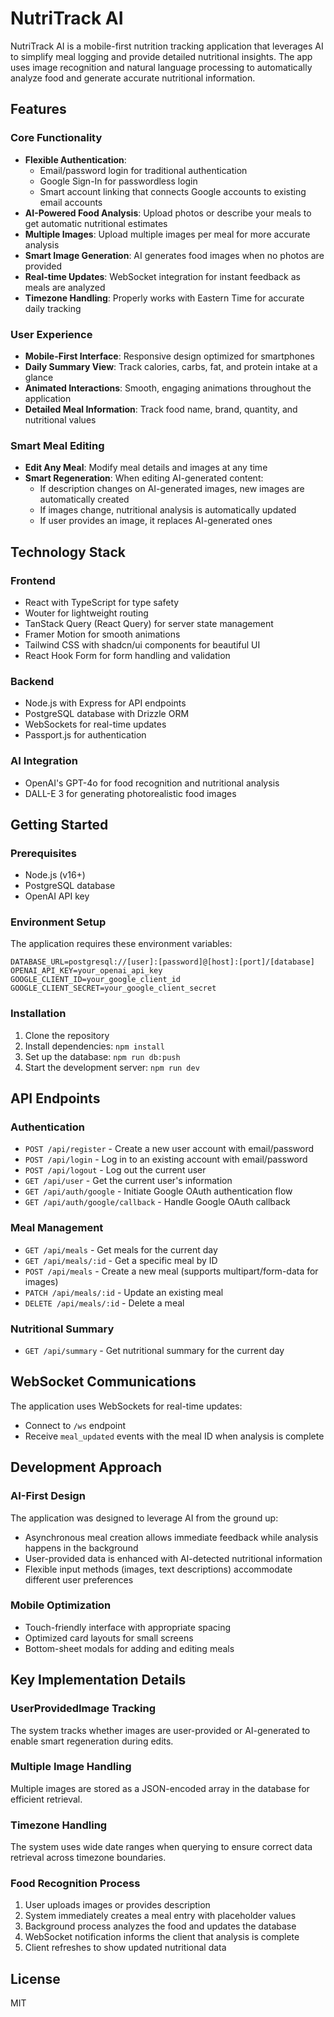 # NutriTrack AI

NutriTrack AI is a mobile-first nutrition tracking application that leverages AI to simplify meal logging and provide detailed nutritional insights. The app uses image recognition and natural language processing to automatically analyze food and generate accurate nutritional information.

## Features

### Core Functionality
- **Flexible Authentication**: 
  - Email/password login for traditional authentication
  - Google Sign-In for passwordless login
  - Smart account linking that connects Google accounts to existing email accounts
- **AI-Powered Food Analysis**: Upload photos or describe your meals to get automatic nutritional estimates
- **Multiple Images**: Upload multiple images per meal for more accurate analysis
- **Smart Image Generation**: AI generates food images when no photos are provided
- **Real-time Updates**: WebSocket integration for instant feedback as meals are analyzed
- **Timezone Handling**: Properly works with Eastern Time for accurate daily tracking

### User Experience
- **Mobile-First Interface**: Responsive design optimized for smartphones
- **Daily Summary View**: Track calories, carbs, fat, and protein intake at a glance
- **Animated Interactions**: Smooth, engaging animations throughout the application
- **Detailed Meal Information**: Track food name, brand, quantity, and nutritional values

### Smart Meal Editing
- **Edit Any Meal**: Modify meal details and images at any time
- **Smart Regeneration**: When editing AI-generated content:
  - If description changes on AI-generated images, new images are automatically created
  - If images change, nutritional analysis is automatically updated
  - If user provides an image, it replaces AI-generated ones

## Technology Stack

### Frontend
- React with TypeScript for type safety
- Wouter for lightweight routing
- TanStack Query (React Query) for server state management
- Framer Motion for smooth animations
- Tailwind CSS with shadcn/ui components for beautiful UI
- React Hook Form for form handling and validation

### Backend
- Node.js with Express for API endpoints
- PostgreSQL database with Drizzle ORM
- WebSockets for real-time updates
- Passport.js for authentication

### AI Integration
- OpenAI's GPT-4o for food recognition and nutritional analysis
- DALL-E 3 for generating photorealistic food images

## Getting Started

### Prerequisites
- Node.js (v16+)
- PostgreSQL database
- OpenAI API key

### Environment Setup
The application requires these environment variables:
```
DATABASE_URL=postgresql://[user]:[password]@[host]:[port]/[database]
OPENAI_API_KEY=your_openai_api_key
GOOGLE_CLIENT_ID=your_google_client_id
GOOGLE_CLIENT_SECRET=your_google_client_secret
```

### Installation
1. Clone the repository
2. Install dependencies: `npm install`
3. Set up the database: `npm run db:push`
4. Start the development server: `npm run dev`

## API Endpoints

### Authentication
- `POST /api/register` - Create a new user account with email/password
- `POST /api/login` - Log in to an existing account with email/password
- `POST /api/logout` - Log out the current user
- `GET /api/user` - Get the current user's information
- `GET /api/auth/google` - Initiate Google OAuth authentication flow
- `GET /api/auth/google/callback` - Handle Google OAuth callback

### Meal Management
- `GET /api/meals` - Get meals for the current day
- `GET /api/meals/:id` - Get a specific meal by ID
- `POST /api/meals` - Create a new meal (supports multipart/form-data for images)
- `PATCH /api/meals/:id` - Update an existing meal
- `DELETE /api/meals/:id` - Delete a meal

### Nutritional Summary
- `GET /api/summary` - Get nutritional summary for the current day

## WebSocket Communications

The application uses WebSockets for real-time updates:
- Connect to `/ws` endpoint
- Receive `meal_updated` events with the meal ID when analysis is complete

## Development Approach

### AI-First Design
The application was designed to leverage AI from the ground up:
- Asynchronous meal creation allows immediate feedback while analysis happens in the background
- User-provided data is enhanced with AI-detected nutritional information
- Flexible input methods (images, text descriptions) accommodate different user preferences

### Mobile Optimization
- Touch-friendly interface with appropriate spacing
- Optimized card layouts for small screens
- Bottom-sheet modals for adding and editing meals

## Key Implementation Details

### UserProvidedImage Tracking
The system tracks whether images are user-provided or AI-generated to enable smart regeneration during edits.

### Multiple Image Handling
Multiple images are stored as a JSON-encoded array in the database for efficient retrieval.

### Timezone Handling
The system uses wide date ranges when querying to ensure correct data retrieval across timezone boundaries.

### Food Recognition Process
1. User uploads images or provides description
2. System immediately creates a meal entry with placeholder values
3. Background process analyzes the food and updates the database
4. WebSocket notification informs the client that analysis is complete
5. Client refreshes to show updated nutritional data

## License
MIT